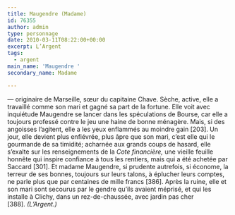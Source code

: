```yaml
---
title: Maugendre (Madame)
id: 76355
author: admin
type: personnage
date: 2010-03-11T08:22:00+00:00
excerpt: L’Argent
tags:
  - argent
main_name: 'Maugendre '
secondary_name: Madame

---
```

— originaire de Marseille, sœur du capitaine Chave. Sèche, active, elle a travaillé comme son mari et gagné sa part de la fortune. Elle voit avec inquiétude Maugendre se lancer dans les spéculations de Bourse, car elle a toujours professé contre le jeu une haine de bonne ménagère. Mais, si des angoisses l’agitent, elle a les yeux enflammés au moindre gain [203]. Un jour, elle devient plus enfiévrée, plus âpre que son mari, c’est elle qui le gourmande de sa timidité; acharnée aux grands coups de hasard, elle s’exalte sur les renseignements de la _Cote financière,_ une vieille feuille honnête qui inspire confiance à tous les rentiers, mais qui a été achetée par Saccard [301]. Et madame Maugendre, si prudente autrefois, si économe, la terreur de ses bonnes, toujours sur leurs talons, à éplucher leurs comptes, ne parle plus que par centaines de mille francs [386]. Après la ruine, elle et son mari sont secourus par le gendre qu’ils avaient méprisé, et qui les installe à Clichy, dans un rez-de-chaussée, avec jardin pas cher [388]. _(L’Argent.)_